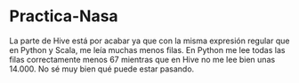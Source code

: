 # Practica-Nasa
La parte de Hive está por acabar ya que con la misma expresión regular que en Python y Scala, me leía muchas menos filas. En Python me lee todas las filas correctamente menos 67 mientras que en Hive no me lee bien unas 14.000. No sé muy bien qué puede estar pasando.
